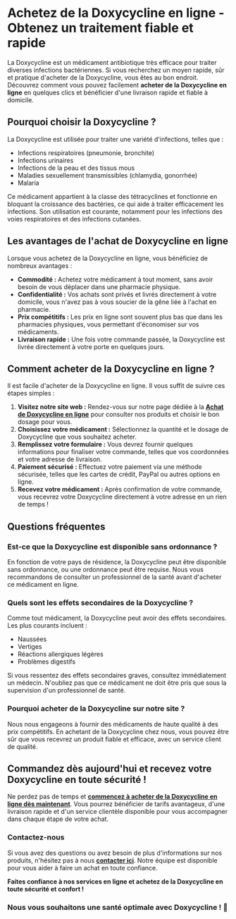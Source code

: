 # Achetez de la Doxycycline en ligne - Obtenez un traitement fiable et rapide

La Doxycycline est un médicament antibiotique très efficace pour traiter diverses infections bactériennes. Si vous recherchez un moyen rapide, sûr et pratique d'acheter de la Doxycycline, vous êtes au bon endroit. Découvrez comment vous pouvez facilement **acheter de la Doxycycline en ligne** en quelques clics et bénéficier d'une livraison rapide et fiable à domicile.

## Pourquoi choisir la Doxycycline ?

La Doxycycline est utilisée pour traiter une variété d'infections, telles que :

- Infections respiratoires (pneumonie, bronchite)
- Infections urinaires
- Infections de la peau et des tissus mous
- Maladies sexuellement transmissibles (chlamydia, gonorrhée)
- Malaria

Ce médicament appartient à la classe des tétracyclines et fonctionne en bloquant la croissance des bactéries, ce qui aide à traiter efficacement les infections. Son utilisation est courante, notamment pour les infections des voies respiratoires et des infections cutanées.

## Les avantages de l'achat de Doxycycline en ligne

Lorsque vous achetez de la Doxycycline en ligne, vous bénéficiez de nombreux avantages :

- **Commodité :** Achetez votre médicament à tout moment, sans avoir besoin de vous déplacer dans une pharmacie physique.
- **Confidentialité :** Vos achats sont privés et livrés directement à votre domicile, vous n'avez pas à vous soucier de la gêne liée à l'achat en pharmacie.
- **Prix compétitifs :** Les prix en ligne sont souvent plus bas que dans les pharmacies physiques, vous permettant d'économiser sur vos médicaments.
- **Livraison rapide :** Une fois votre commande passée, la Doxycycline est livrée directement à votre porte en quelques jours.

## Comment acheter de la Doxycycline en ligne ?

Il est facile d'acheter de la Doxycycline en ligne. Il vous suffit de suivre ces étapes simples :

1. **Visitez notre site web :** Rendez-vous sur notre page dédiée à la [**Achat de Doxycycline en ligne**](https://tinyurl.com/buydoxycyclinebestprice) pour consulter nos produits et choisir le bon dosage pour vous.
2. **Choisissez votre médicament :** Sélectionnez la quantité et le dosage de Doxycycline que vous souhaitez acheter.
3. **Remplissez votre formulaire :** Vous devrez fournir quelques informations pour finaliser votre commande, telles que vos coordonnées et votre adresse de livraison.
4. **Paiement sécurisé :** Effectuez votre paiement via une méthode sécurisée, telles que les cartes de crédit, PayPal ou autres options en ligne.
5. **Recevez votre médicament :** Après confirmation de votre commande, vous recevrez votre Doxycycline directement à votre adresse en un rien de temps !

## Questions fréquentes

### Est-ce que la Doxycycline est disponible sans ordonnance ?

En fonction de votre pays de résidence, la Doxycycline peut être disponible sans ordonnance, ou une ordonnance peut être requise. Nous vous recommandons de consulter un professionnel de la santé avant d'acheter ce médicament en ligne.

### Quels sont les effets secondaires de la Doxycycline ?

Comme tout médicament, la Doxycycline peut avoir des effets secondaires. Les plus courants incluent :

- Naussées
- Vertiges
- Réactions allergiques légères
- Problèmes digestifs

Si vous ressentez des effets secondaires graves, consultez immédiatement un médecin. N'oubliez pas que ce médicament ne doit être pris que sous la supervision d'un professionnel de santé.

### Pourquoi acheter de la Doxycycline sur notre site ?

Nous nous engageons à fournir des médicaments de haute qualité à des prix compétitifs. En achetant de la Doxycycline chez nous, vous pouvez être sûr que vous recevrez un produit fiable et efficace, avec un service client de qualité.

## Commandez dès aujourd'hui et recevez votre Doxycycline en toute sécurité !

Ne perdez pas de temps et [**commencez à acheter de la Doxycycline en ligne dès maintenant**](https://tinyurl.com/buydoxycyclinebestprice). Vous pourrez bénéficier de tarifs avantageux, d'une livraison rapide et d'un service clientèle disponible pour vous accompagner dans chaque étape de votre achat.

### Contactez-nous

Si vous avez des questions ou avez besoin de plus d'informations sur nos produits, n'hésitez pas à nous [**contacter ici**](https://tinyurl.com/buydoxycyclinebestprice). Notre équipe est disponible pour vous aider à faire un achat en toute confiance.

**Faites confiance à nos services en ligne et achetez de la Doxycycline en toute sécurité et confort !**

### Nous vous souhaitons une santé optimale avec Doxycycline ! 🌟
